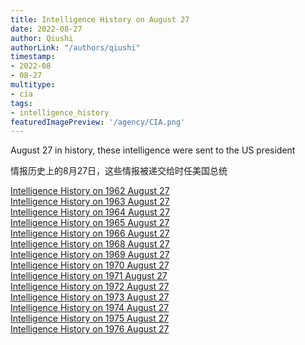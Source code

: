 ```yaml
---
title: Intelligence History on August 27
date: 2022-08-27
author: Qiushi 
authorLink: "/authors/qiushi"
timestamp: 
- 2022-08
- 08-27
multitype: 
- cia
tags: 
- intelligence_history
featuredImagePreview: '/agency/CIA.png'
---
```



August 27 in history, these intelligence were sent to the US president

情报历史上的8月27日，这些情报被递交给时任美国总统

<!--more-->







[Intelligence History on 1962 August 27](/dailybrief/1962-08-27)   
[Intelligence History on 1963 August 27](/dailybrief/1963-08-27)   
[Intelligence History on 1964 August 27](/dailybrief/1964-08-27)   
[Intelligence History on 1965 August 27](/dailybrief/1965-08-27)   
[Intelligence History on 1966 August 27](/dailybrief/1966-08-27)   
[Intelligence History on 1968 August 27](/dailybrief/1968-08-27)   
[Intelligence History on 1969 August 27](/dailybrief/1969-08-27)   
[Intelligence History on 1970 August 27](/dailybrief/1970-08-27)   
[Intelligence History on 1971 August 27](/dailybrief/1971-08-27)   
[Intelligence History on 1972 August 27](/dailybrief/1972-08-27)   
[Intelligence History on 1973 August 27](/dailybrief/1973-08-27)   
[Intelligence History on 1974 August 27](/dailybrief/1974-08-27)   
[Intelligence History on 1975 August 27](/dailybrief/1975-08-27)   
[Intelligence History on 1976 August 27](/dailybrief/1976-08-27)   
